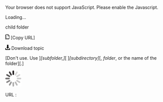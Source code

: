 Your browser does not support JavaScript. Please enable the Javascript.

Loading...

child folder

![Copy URL](child-folder_files/Copy.png) [Copy URL]

![Download](child-folder_files/Download.png)
Download topic

[Don't use. Use ]*[subfolder,]*[ ]*[subdirectory]*[, *folder*, or the name of the folder][.]

![In progress](child-folder_files/activity-large.gif)

URL :



